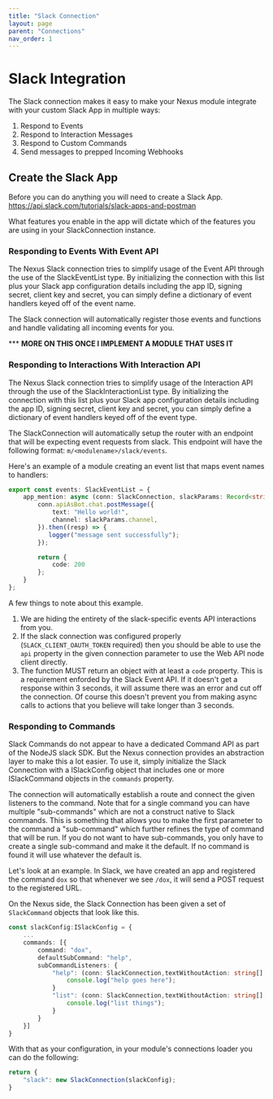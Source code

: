 ```yaml
---
title: "Slack Connection"
layout: page
parent: "Connections"
nav_order: 1
---
```

# Slack Integration

The Slack connection makes it easy to make your Nexus module integrate
with your custom Slack App in multiple ways:

1) Respond to Events
2) Respond to Interaction Messages
3) Respond to Custom Commands 
4) Send messages to prepped Incoming Webhooks

## Create the  Slack App
Before you can do anything you will need to create a  Slack App.
https://api.slack.com/tutorials/slack-apps-and-postman

What features you enable in the app will dictate which of the features
you are using in your SlackConnection instance.

### Responding to Events With Event API

The Nexus Slack connection tries to simplify usage of the Event API through the use of the SlackEventList type.  By initializing the connection with this list plus your Slack app configuration details including the app ID, signing secret, client key and secret, you can simply define a dictionary of event handlers keyed off of the event name.  

The Slack connection will automatically register those events and functions and handle validating all incoming events for you.  

*** __MORE ON THIS ONCE I IMPLEMENT A MODULE THAT USES IT__

### Responding to Interactions With Interaction API

The Nexus Slack connection tries to simplify usage of the Interaction API through the use of the SlackInteractionList type.  By initializing the connection with this list plus your Slack app configuration details including the app ID, signing secret, client key and secret, you can simply define a dictionary of event handlers keyed off of the event type.  

The SlackConnection will automatically setup the router with an endpoint that will be expecting event requests from slack.  This endpoint will have the following format: `m/<modulename>/slack/events`.  

Here's an example of a module creating an event list that maps event names to handlers:

```typescript
export const events: SlackEventList = {
    app_mention: async (conn: SlackConnection, slackParams: Record<string, any>): Promise<ISlackAckResponse> => {
        conn.apiAsBot.chat.postMessage({
            text: "Hello world!",
            channel: slackParams.channel,
        }).then((resp) => {
           logger("message sent successfully");
        });

        return {
            code: 200
        };
    }
};
```
A few things to note about this example.  

1. We are hiding the entirety of the slack-specific events API interactions from you.
2. If the slack connection was configured properly (`SLACK_CLIENT_OAUTH_TOKEN` required) then you should be able to use the `api` property in the given connection parameter to use the Web API node client directly.
3. The function MUST return an object with at least a `code` property.  This is a requirement enforded by the Slack Event API.  If it doesn't get a response within 3 seconds, it will assume there was an error and cut off the connection.  Of course this doesn't prevent you from making async calls to actions that you believe will take longer than 3 seconds.

### Responding to Commands 

Slack Commands do not appear to have a dedicated Command API as part of the NodeJS slack SDK.  But the Nexus connection provides an abstraction layer to make this a lot easier.  To use it, simply initialize the Slack Connection with a ISlackConfig object that includes one or more ISlackCommand objects in the `commands` property.  

The connection will automatically establish a route and connect the given listeners to the command.  Note that for a single command you can have multiple "sub-commands" which are not a construct native to Slack commands.  This is something that allows you to make the first parameter to the command a "sub-command" which further refines the type of command that will be run.  If you do not want to have sub-commands, you only have to create a single sub-command and make it the default.  If no command is found it will use whatever the default is.

Let's look at an example.  In Slack, we have created an app and registered the command `dox` so that whenever we see `/dox`, it will send a POST request to the registered URL.  

On the Nexus side, the Slack Connection has been given a set of `SlackCommand` objects that look like this.

```typescript
const slackConfig:ISlackConfig = {
    ...
    commands: [{
        command: "dox",
        defaultSubCommand: "help",
        subCommandListeners: {
            "help": (conn: SlackConnection,textWithoutAction: string[],slackParams: Record<string, any>) => {
                console.log("help goes here");
            }
            "list": (conn: SlackConnection,textWithoutAction: string[],slackParams: Record<string, any>) => {
                console.log("list things");
            }
        }
    }]
}
```

With that as your configuration, in your module's connections loader you can do the following:

```typescript
return {
    "slack": new SlackConnection(slackConfig);
}
```

